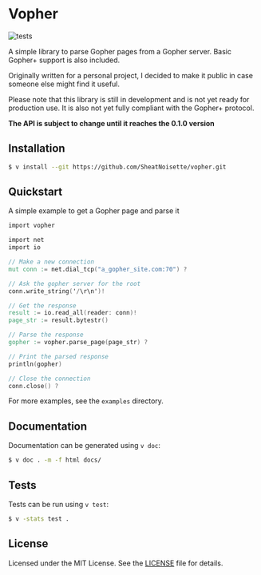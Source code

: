 # Vopher

![tests](https://github.com/SheatNoisette/vopher/actions/workflows/make.yml/badge.svg)

A simple library to parse Gopher pages from a Gopher server. Basic Gopher+
support is also included.

Originally written for a personal project, I decided to make it public in case
someone else might find it useful.

Please note that this library is still in development and is not yet ready for
production use. It is also not yet fully compliant with the Gopher+ protocol.

**The API is subject to change until it reaches the 0.1.0 version**

## Installation
```bash
$ v install --git https://github.com/SheatNoisette/vopher.git
```

## Quickstart
A simple example to get a Gopher page and parse it
```v
import vopher

import net
import io

// Make a new connection
mut conn := net.dial_tcp("a_gopher_site.com:70") ?

// Ask the gopher server for the root
conn.write_string('/\r\n')!

// Get the response
result := io.read_all(reader: conn)!
page_str := result.bytestr()

// Parse the response
gopher := vopher.parse_page(page_str) ?

// Print the parsed response
println(gopher)

// Close the connection
conn.close() ?
```
For more examples, see the `examples` directory.

## Documentation
Documentation can be generated using `v doc`:
```bash
$ v doc . -m -f html docs/
```

## Tests
Tests can be run using `v test`:
```bash
$ v -stats test .
```

## License
Licensed under the MIT License. See the [LICENSE](LICENSE) file for details.
